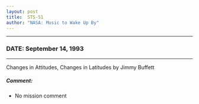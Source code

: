 ```yaml
---
layout: post
title:  STS-51
author: "NASA: Music to Wake Up By"
---
```


----
### DATE: September 14, 1993
----
Changes in Attitudes, Changes in Latitudes by Jimmy Buffett

##### Comment:
* No mission comment
